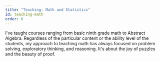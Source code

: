 ```yaml
---
title: "Teaching: Math and Statistics"
id: teaching-math
order: 0
---
```


I've taught courses ranging from basic ninth grade math to Abstract Algebra.  Regardless of the particular content or the ability level of the students, my approach to teaching math has always focused on problem solving, exploratory thinking, and reasoning.  It's about the joy of puzzles and the beauty of proof.
